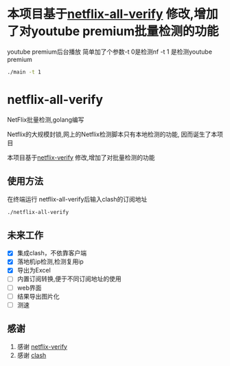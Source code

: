 # 本项目基于[netflix-all-verify](https://github.com/quzard/netflix-all-verify) 修改,增加了对youtube premium批量检测的功能

youtube premium后台播放
简单加了个参数-t 0是检测nf -t 1 是检测youtube premium

```bash
./main -t 1
```
     
# netflix-all-verify

NetFlix批量检测,golang编写

Netflix的大规模封锁,网上的Netflix检测脚本只有本地检测的功能, 因而诞生了本项目

本项目基于[netflix-verify](https://github.com/sjlleo/netflix-verify) 修改,增加了对批量检测的功能

## 使用方法

在终端运行 netflix-all-verify后输入clash的订阅地址

```bash
./netflix-all-verify
```

## 未来工作

- [x] 集成clash，不依靠客户端
- [x] 落地机ip检测,检测复用ip
- [x] 导出为Excel
- [ ] 内置订阅转换,便于不同订阅地址的使用
- [ ] web界面
- [ ] 结果导出图片化
- [ ] 测速

## 感谢

1. 感谢 [netflix-verify](https://github.com/sjlleo/netflix-verify)
2. 感谢 [clash](https://github.com/Dreamacro/clash)
